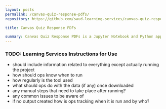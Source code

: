 ```yaml
---
layout: posts
permalink: /canvas-quiz-response-pdfs/
repository: https://github.com/saud-learning-services/canvas-quiz-response-pdfs

title: Canvas Quiz Response PDFs

summary: Canvas Quiz Response PDFs is a Jupyter Notebook and Python application that pulls quiz data from Canvas to create PDF documents containing student answers to essay questions.
---
```


### TODO: Learning Services Instructions for Use

- should include information related to everything except actually running the project
- how should ops know when to run
- how regularly is the tool used
- what should ops do with the data (if any) once downloaded
- any manual steps that need to take place after running?
- any common issues to be aware of
- if no output created how is ops tracking when it is run and by who?

